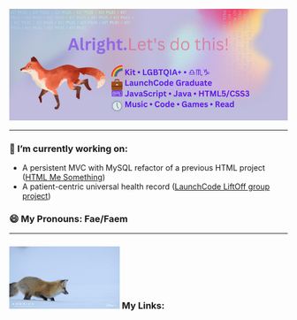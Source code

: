 <p align="center">
  <img src="banner.png" alt="profile banner, Rainbow flag emoji, Kit, LGBTQIA+, Libra-Scorpio-Capricorn emojis, briefcase emoji, LaunchCode Graduate, keyboard emoji, JavaScript, Java, HTML5/CSS3, 5 o'clock emoji, music, code, games, read"/>
</p>
<hr/>

### 🔭 I’m currently working on:
* A persistent MVC with MySQL refactor of a previous HTML project ([HTML Me Something](https://github.com/KC-LC101-June-22/js-assignment-4-html-me-something-KitPyles))
* A patient-centric universal health record ([LaunchCode LiftOff group project](https://github.com/Jan-23-Liftoff-KC/team-hyunsu-group-repo))

### 😄 My Pronouns: Fae/Faem
<hr/>

### ![Red fox pouncing in snow](links-pounce.gif) My Links:
